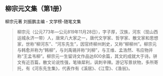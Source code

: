 ## 柳宗元文集（第1册）

柳宗元著 刘振鹏主编  -  文学榜-随笔文集

> 柳宗元（公元773年—公元819年11月28日），字子厚，汉族，河东（现山西运城永济一带）人，唐宋八大家之一，唐代文学家、哲学家、散文家和思想家，世称“柳河东”、“河东先生”，因官终柳州刺史，又称“柳柳州”。柳宗元与韩愈并称为“韩柳”，与刘禹锡并称“刘柳”，与王维、孟浩然、韦应物并称“王孟韦柳”。柳宗元一生留诗文作品达600余篇，其文的成就大于诗。骈文有近百篇，散文论说性强，笔锋犀利，讽刺辛辣。游记写景状物，多所寄托，有《河东先生集》，代表作有《溪居》、《江雪》、《渔翁》。

